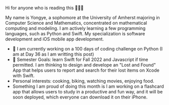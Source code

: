 Hi for anyone who is reading this 🧑🏻‍💻

My name is Yongye, a sophomore at the University of Amherst majoring in Computer
Science and Mathematics, concentrated on mathematical computing and modeling. I am actively learning a few 
programming languages, such as Python and Swift. My specialization is software development and iOS mobile app development.

- 🐍 I am currently working on a 100 days of coding challenge on Python (I am at Day 36 as I am writting this post)
- 👀 Semester Goals: learn Swift for Fall 2022 and Javascript if time permitted. I am thinking to design and develope
an "Lost and Found" App that helps users to report and search for their lost items on Xcode with Swift. 
- Personal interests: cooking, biking, watching movies, enjoying food. 
- Something I am proud of doing this month is I am working on a flashcard app that allows users to study in a productive and fun way, and it will be soon deployed, which everyone can download it on their iPhone. 

